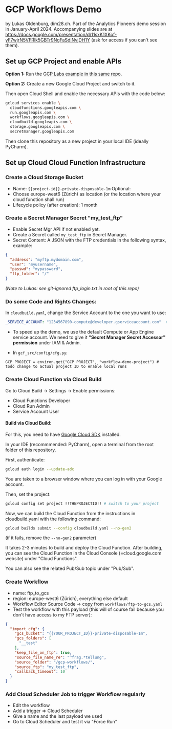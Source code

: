 # GCP Workflows Demo

by Lukas Oldenburg, dim28.ch. Part of the Analytics Pioneers demo session in January-April 2024.
Accompanying slides are at https://docs.google.com/presentation/d/11sxK1XKof-yF7wjrN5VFRlk5GBTr9NgFaSdINvjDH1Y (ask for
access if you can't see them).

## Set up GCP Project and enable APIs

**Option 1:**
Run
the [GCP Labs example in this same repo](https://github.com/loldenburg/gcp-workflows-demo/blob/master/gcp-labs-example.md).

**Option 2:**
Create a new Google Cloud Project and switch to it.

Then open Cloud Shell and enable the necessary APIs with the code below:

```bash
gcloud services enable \
  cloudfunctions.googleapis.com \
  run.googleapis.com \
  workflows.googleapis.com \
  cloudbuild.googleapis.com \
  storage.googleapis.com \
  secretmanager.googleapis.com
```

Then clone this repository as a new project in your local IDE (ideally PyCharm).

## Set up Cloud Cloud Function Infrastructure

### Create a Cloud Storage Bucket

- Name: `{{project-id}}-private-disposable-1m`
  Optional:
- Choose europe-west6 (Zürich) as location (or the location where your cloud function shall run)
- Lifecycle policy (after creation): 1 month

### Create a Secret Manager Secret "my_test_ftp"

- Enable Secret Mgr API if not enabled yet.
- Create a Secret called `my_test_ftp` in Secret Manager.
- Secret Content: A JSON with the FTP credentials in the following syntax, example:

```json
{
  "address": "myftp.mydomain.com",
  "user": "myusername",
  "passwd": "mypassword",
  "ftp_folder": "/"
}
```

_(Note to Lukas: see git-ignored ftp_login.txt in root of this repo)_

### Do some Code and Rights Changes:

In `cloudbuild.yaml`, change the Service Account to the one you want to use:

```yaml
_SERVICE_ACCOUNT: "1234567890-compute@developer.gserviceaccount.com"  # todo change to the actually intended account
```

- To speed up the demo, we use the default Compute or App Engine service account. We need to give it **"Secret Manager
  Secret Accessor"
  permission** under IAM & Admin.

- In `gcf_src/config/cfg.py`:

```
GCP_PROJECT = environ.get("GCP_PROJECT", "workflow-demo-project") # todo change to actual project ID to enable local runs
```

### Create Cloud Function via Cloud Build

Go to Cloud Build -> Settings -> Enable permissions:

- Cloud Functions Developer
- Cloud Run Admin
- Service Account User

#### Build via Cloud Build:

For this, you need to have [Google Cloud SDK](https://cloud.google.com/sdk/docs/downloads-interactive) installed.

In your IDE (recommmended: PyCharm), open a terminal from the root folder of this repository.

First, authenticate:

```bash
gcloud auth login --update-adc
```

You are taken to a browser window where you can log in with your Google account.

Then, set the project:

```bash
gcloud config set project !!THEPROJECTID!! # switch to your project
```

Now, we can build the Cloud Function from the instructions in cloudbuild.yaml with the following command:

```bash
gcloud builds submit --config cloudbuild.yaml --no-gen2 
```

(if it fails, remove the `--no-gen2` parameter)

It takes 2-3 minutes to build and deploy the Cloud Function. After building, you can see the Cloud Function in the Cloud
Console (=cloud.google.com website) under "Cloud Functions".

You can also see the related Pub/Sub topic under "Pub/Sub".

### Create Workflow

- name: ftp_to_gcs
- region: europe-west6 (Zürich), everything else default
- Workflow Editor Source Code -> copy from `workflows/ftp-to-gcs.yaml`
- Test the workflow with this payload (this will of course fail because you don't have access to my FTP server):

```json
{
  "import_cfg": {
    "gcs_bucket": "{{YOUR_PROJECT_ID}}-private-disposable-1m",
    "gcs_folders": [
      "__test"
    ],
    "keep_file_on_ftp": true,
    "source_file_name_re": "^frag.*tellung",
    "source_folder": "/gcp-workflows/",
    "source_ftp": "my_test_ftp",
    "callback_timeout": 10
  }
}
```

### Add Cloud Scheduler Job to trigger Workflow regularly

- Edit the workflow
- Add a trigger => Cloud Scheduler
- Give a name and the last payload we used
- Go to Cloud Scheduler and test it via "Force Run"
